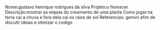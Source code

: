 Nome:gustavo henrique rodrigues da silva
Projeto:o florescer
Descrição:mostrar as etapas do cresimento de uma planta
Como jogar:na terra cai a chuva e fora dela cai os raios de sol 
Referencias: gemini afim de discutir ideias e otimizar o codigo
